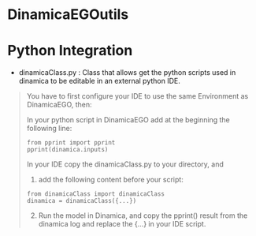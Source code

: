 # DinamicaEGOutils

# Python Integration
- dinamicaClass.py : Class that allows get the python scripts used in dinamica to be editable in an external python IDE.
> You have to first configure your IDE to use the same Environment as DinamicaEGO, then:
> 
> In your python script in DinamicaEGO add at the beginning the following line:
> ```
> from pprint import pprint
> pprint(dinamica.inputs)
> ```
> In your IDE copy the dinamicaClass.py to your directory, and
>   1. add the following content before your script:
> ```
> from dinamicaClass import dinamicaClass
> dinamica = dinamicaClass({...})
> ```
>   2. Run the model in Dinamica, and copy the pprint() result from the dinamica log and replace the {...} in your IDE script.


